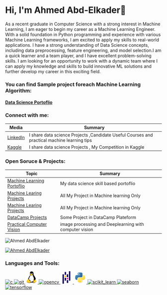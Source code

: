 # Hi, I'm Ahmed Abd-Elkader👋

As a recent graduate in Computer Science with a strong interest in Machine Learning, I am eager to begin my career as a Machine Learning Engineer. With a solid foundation in Python programming and experience with various Machine Learning frameworks, I am excited to apply my skills to real-world applications. I have a strong understanding of Data Science concepts, including data preprocessing, feature engineering, and model selection.I am a quick learner and a team player, and I have excellent problem-solving skills. I am looking for an opportunity to work with a dynamic team where I can apply my knowledge and skills to build innovative ML solutions and further develop my career in this exciting field.

### You can find Sample project foreach Machine Learning Algorithm: ###
#### [Data Science Portoflio](https://github.com/ahmedAEAID/ML-Portofolio) ##

<h3 align="left">Connect with me:</h3>

| Media  | Summary |
| ------------- | ------------- |
| [LinkedIn ](https://www.linkedin.com/in/ahmed-mohamed-abd-elkader-ml/)  | I share data science Projects ,Candidate Useful Courses and practical machine learning tips |
| [Kaggle ](https://www.kaggle.com/ahmedmoabdelkader)  |  I  share data science Projects , My Competition in Kaggle|

<h3 align="left"> Open Soruce & Projects:</h3>

| Topic  | Summary |
| ------------- | ------------- |
| [Machine Learning Portoflio](https://github.com/ahmedAEAID/ML-Portofolio) |My data science skill based portoflio |
| [Machine Learing Projects](https://github.com/ahmedAEAID/ML_PROJECTS) |All My Project in Machine learning Only |
| [Machine Learing Projects]() |All My Project in Machine learning Only |
| [DataCamp Projects](https://github.com/ahmedAEAID/DataCamp-Projects) | Some Project in DataCamp Plateform |
| [Practical Computer Vision](https://github.com/ahmedAEAID/Computer_Vision_Projects)  |image processing and Deeplearning with computer vision|


<p align="left"> <img src="https://komarev.com/ghpvc/?username=ahmedAEAID&label=Profile%20views&color=0e75b6&style=flat" alt="Ahmed AbdElkader" /> </p>
<p align="left"> <a href="https://github.com/ryo-ma/github-profile-trophy"><img src="https://github-profile-trophy.vercel.app/?username=ahmedAEAID" alt="Ahmed AbdElkader" /></a> </p>

<h3 align="left">Languages and Tools:</h3>
<p align="left"> <a href="https://www.cprogramming.com/" target="_blank" rel="noreferrer"> <img src="https://raw.githubusercontent.com/isocpp/logos/master/cpp_logo.svg" alt="c" width="40" height="40"/> </a> <a href="https://git-scm.com/" target="_blank" rel="noreferrer"> <img src="https://www.vectorlogo.zone/logos/git-scm/git-scm-icon.svg" alt="git" width="40" height="40"/> </a> <a href="https://www.linux.org/" target="_blank" rel="noreferrer"> <img src="https://raw.githubusercontent.com/devicons/devicon/master/icons/linux/linux-original.svg" alt="linux" width="40" height="40"/> </a> <a href="https://opencv.org/" target="_blank" rel="noreferrer"> <img src="https://www.vectorlogo.zone/logos/opencv/opencv-icon.svg" alt="opencv" width="40" height="40"/> </a> <a href="https://pandas.pydata.org/" target="_blank" rel="noreferrer"> <img src="https://raw.githubusercontent.com/devicons/devicon/2ae2a900d2f041da66e950e4d48052658d850630/icons/pandas/pandas-original.svg" alt="pandas" width="40" height="40"/> </a> <a href="https://www.python.org" target="_blank" rel="noreferrer"> <img src="https://raw.githubusercontent.com/devicons/devicon/master/icons/python/python-original.svg" alt="python" width="40" height="40"/> </a> <a href="https://scikit-learn.org/" target="_blank" rel="noreferrer"> <img src="https://upload.wikimedia.org/wikipedia/commons/0/05/Scikit_learn_logo_small.svg" alt="scikit_learn" width="40" height="40"/> </a> <a href="https://seaborn.pydata.org/" target="_blank" rel="noreferrer"> <img src="https://seaborn.pydata.org/_images/logo-mark-lightbg.svg" alt="seaborn" width="40" height="40"/> </a> <a href="https://www.tensorflow.org" target="_blank" rel="noreferrer"> <img src="https://www.vectorlogo.zone/logos/tensorflow/tensorflow-icon.svg" alt="tensorflow" width="40" height="40"/> </a> </p>

<!--
**ahmedAEAID/ahmedAEAID** is a ✨ _special_ ✨ repository because its `README.md` (this file) appears on your GitHub profile.

Here are some ideas to get you started:

- 🔭 I’m currently working on ...
- 🌱 I’m currently learning ...
- 👯 I’m looking to collaborate on ...
- 🤔 I’m looking for help with ...
- 💬 Ask me about ...
- 📫 How to reach me: ...
- 😄 Pronouns: ...
- ⚡ Fun fact: ...
-->
